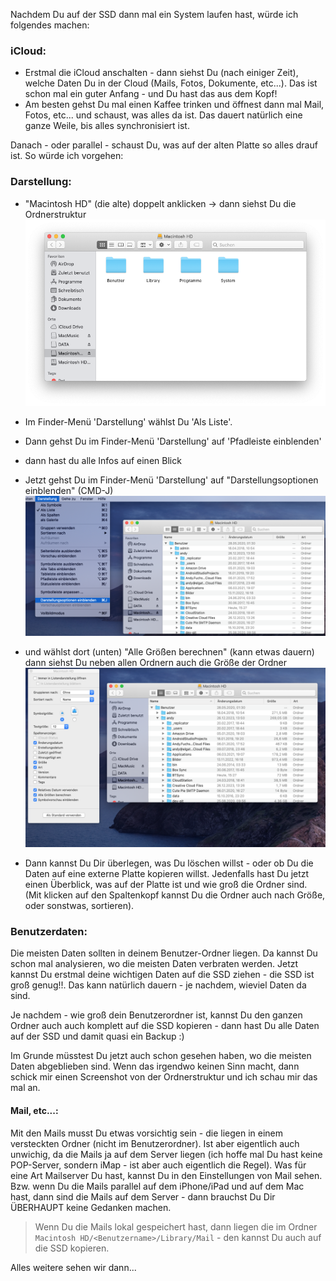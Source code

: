 Nachdem Du auf der SSD dann mal ein System laufen hast, würde ich folgendes machen:

### iCloud:
- Erstmal die iCloud anschalten - dann siehst Du (nach einiger Zeit), welche Daten Du in der Cloud (Mails, Fotos, Dokumente, etc...). Das ist schon mal ein guter Anfang - und Du hast das aus dem Kopf!
- Am besten gehst Du mal einen Kaffee trinken und öffnest dann mal Mail, Fotos, etc... und schaust, was alles da ist. Das dauert natürlich eine ganze Weile, bis alles synchronisiert ist.

Danach - oder parallel - schaust Du, was auf der alten Platte so alles drauf ist.
So würde ich vorgehen:

### Darstellung:

- "Macintosh HD" (die alte) doppelt anklicken -> dann siehst Du die Ordnerstruktur 
 ![Ordnerstruktur](1.png)
- Im Finder-Menü 'Darstellung' wählst Du 'Als Liste'.
- Dann gehst Du im Finder-Menü 'Darstellung' auf 'Pfadleiste einblenden'
- dann hast du alle Infos auf einen Blick  

- Jetzt gehst Du im Finder-Menü 'Darstellung' auf "Darstellungsoptionen einblenden" (CMD-J) 
  ![Darstellungsoptionen](2.Liste_und_Groesse.png)

- und wählst dort (unten) "Alle Größen berechnen" (kann etwas dauern) dann siehst Du neben allen Ordnern auch die Größe der Ordner
 ![Darstellungsoptionen](3.Alle_Groessen.png)
- Dann kannst Du Dir überlegen, was Du löschen willst - oder ob Du die Daten auf eine externe Platte kopieren willst. Jedenfalls hast Du jetzt einen Überblick, was auf der Platte ist und wie groß die Ordner sind. (Mit klicken auf den Spaltenkopf kannst Du die Ordner auch nach Größe, oder sonstwas, sortieren).


### Benutzerdaten:

Die meisten Daten sollten in deinem Benutzer-Ordner liegen. Da kannst Du schon mal analysieren, wo die meisten Daten verbraten werden. Jetzt kannst Du erstmal deine wichtigen Daten auf die SSD ziehen - die SSD ist groß genug!!. Das kann natürlich dauern - je nachdem, wieviel Daten da sind. 

Je nachdem - wie groß dein Benutzerordner ist, kannst Du den ganzen Ordner auch auch komplett auf die SSD kopieren - dann hast Du alle Daten auf der SSD und damit quasi ein Backup :)

Im Grunde müsstest Du jetzt auch schon gesehen haben, wo die meisten Daten abgeblieben sind. Wenn das irgendwo keinen Sinn macht, dann schick mir einen Screenshot von der Ordnerstruktur und ich schau mir das mal an.


#### Mail, etc...:

Mit den Mails musst Du etwas vorsichtig sein - die liegen in einem versteckten Ordner (nicht im Benutzerordner). Ist aber eigentlich auch unwichig, da die Mails ja auf dem Server liegen (ich hoffe mal Du hast keine POP-Server, sondern iMap - ist aber auch eigentlich die Regel). Was für eine Art Mailserver Du hast, kannst Du in den Einstellungen von Mail sehen. Bzw. wenn Du die Mails parallel auf dem iPhone/iPad und auf dem Mac hast, dann sind die Mails auf dem Server - dann brauchst Du Dir ÜBERHAUPT keine Gedanken machen.

> Wenn Du die Mails lokal gespeichert hast, dann liegen die im Ordner `Macintosh HD/<Benutzername>/Library/Mail` - den kannst Du auch auf die SSD kopieren.

Alles weitere sehen wir dann...
 